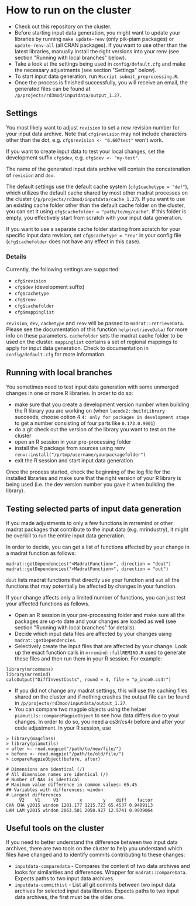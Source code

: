 # How to run on the cluster

- Check out this repository on the cluster.
- Before starting input data generation, you might want to update your libraries by running `make update-renv` (only pik-piam packages) or `update-renv-all` (all CRAN packages). If you want to use other than the latest libraries, manually install the right versions into your renv (see section "Running with local branches" below).
- Take a look at the settings being used in `config/default.cfg` and make the necessary adjustments (see section "Settings" below).
- To start input data generation, run `Rscript submit_preprocessing.R`.
- Once the process is finished successfully, you will receive an email, the generated files can be found at `/p/projects/rd3mod/inputdata/output_1.27`.

## Settings

You most likely want to adjust `revision` to set a new revision number for your input data archive.
Note that `cfg$revision` may not include characters other than the dot, e.g. `cfg$revision <- "6.607test"` won't work. 

If you want to create input data to test your local changes, set the development suffix `cfg$dev`, e.g. `cfg$dev <- "my-test"`.

The name of the generated input data archive will contain the concatenation of `revision` and `dev`. 

The default settings use the default cache system (`cfg$cachetype = "def"`), which utilizes the default cache shared by most other madrat processes on the cluster (`/p/projects/rd3mod/inputdata/cache_1.27`).
If you want to use an existing cache folder other than the default cache folder on the cluster, you can set it using `cfg$cachefolder = "path/to/my/cache"`. 
If this folder is empty, you effectively start from scratch with your input data generation.

If you want to use a separate cache folder starting from scratch for your specific input data revision, set `cfg$cachetype = "rev"` in your config file (`cfg$cachefolder` does not have any effect in this case).

### Details

Currently, the following settings are supported: 

- `cfg$revision`
- `cfg$dev` (development suffix)
- `cfg$cachetype`
- `cfg$renv`
- `cfg$cachefolder`
- `cfg$mappinglist`

`revision`, `dev`, `cachetype` and `renv` will be passed to `madrat::retrieveData`. Please see the documentation of this function `help(retrieveData)` for more info on these parameters.
`cachefolder` sets the madrat cache folder to be used on the cluster.
`mappinglist` contains a set of regional mappings to apply for input data generation. Check to documentation in `config/default.cfg` for more information.

## Running with local branches

You sometimes need to test input data generation with some unmerged changes in one or more R libraries. In order to do so:
- make sure that you create a development version number when building the R library you are working on (when `lucode2::buildLibrary` succeeds, choose option 4 `4: only for packages in development stage` to get a number consisting of four parts like `0.173.0.9001`)
- do a git check out the version of the library you want to test on the cluster
- open an R session in your pre-processing folder
- install the R package from sources using renv `renv::install("/p/tmp/username/yourpackagefolder")`
- exit the R session and start input data generation

Once the process started, check the beginning of the log file for the installed libraries and make sure that the right version of your R library is being used (i.e. the dev version number you gave it when building the library).

## Testing selected parts of input data generation

If you made adjustments to only a few functions in mrremind or other madrat packages that contribute to the input data (e.g. mrindustry), it might be overkill to run the entire input data generation. 

In order to decide, you can get a list of functions affected by your change in a madrat function as follows:

```
madrat::getDependencies("<MadratFunction>", direction = "dout")
madrat::getDependencies("<MadratFunction>", direction = "out")
```

`dout` lists madrat functions that directly use your function and `out` all the functions that may potentially be affected by changes in your function.

If your change affects only a limited number of functions, you can just test your affected functions as follows.

- Open an R session in your pre-processing folder and make sure all the packages are up-to date and your changes are loaded as well (see section "Running with local branches" for details).
- Decide which input data files are affected by your changes using `madrat::getDependencies`. 
- Selectively create the input files that are affected by your change. Look up the exact function calls in `mrremind::fullREMIND.R` used to generate these files and then run them in your R session. For example:

```
library(mrcommons)
library(mrremind)
calcOutput("DiffInvestCosts", round = 4, file = "p_inco0.cs4r")
```

- If you did not change any madrat settings, this will use the caching files shared on the cluster and if nothing crashes the output file can be found in `/p/projects/rd3mod/inputdata/output_1.27`.
- You can compare two magpie objects using the helper `piamutils::compareMagpieObject` to see how data differs due to your changes. In order to do so, you need a cs3r/cs4r before and after your code adjustment. In your R session, use

```
> library(magclass)
> library(piamutils)
> after <- read.magpie("/path/to/new/file/")
> before <- read.magpie("/path/to/old/file/")
> compareMagpieObject(before, after)

# Dimensions are identical (/)
# All dimension names are identical (/)
# Number of NAs is identical
# Maximum value difference in common values: 65.45
## Variables with differences: windon
# Largest differences
     V2    V1     V3        x        y    diff    factor
CHA CHA y2015 windon 1281.177 1215.723 65.4537 0.9489113
LAM LAM y2015 windon 2063.501 2050.927 12.5741 0.9939064

```


## Useful tools on the cluster

If you need to better understand the difference between two input data archives, there are two tools on the cluster to help you understand which files have changed and to identify commits contributing to these changes:

- `inputdata-comparedata` - Compares the content of two data archives and looks for similarities and differences. Wrapper for `madrat::compareData`. Expects paths to two input data archives.
- `inputdata-commithist` - List all git commits between two input data archives for selected input data libraries. Expects paths to two input data archives, the first must be the older one.
